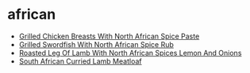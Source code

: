# african

 * [Grilled Chicken Breasts With North African Spice Paste](index/g/grilled-chicken-breasts-with-north-african-spice-paste-238692.json)
 * [Grilled Swordfish With North African Spice Rub](index/g/grilled-swordfish-with-north-african-spice-rub-650.json)
 * [Roasted Leg Of Lamb With North African Spices Lemon And Onions](index/r/roasted-leg-of-lamb-with-north-african-spices-lemon-and-onions-355937.json)
 * [South African Curried Lamb Meatloaf](index/s/south-african-curried-lamb-meatloaf-233539.json)
